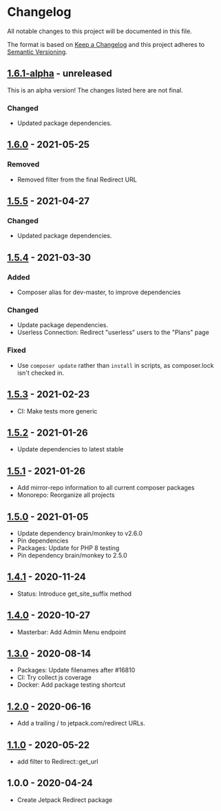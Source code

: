 # Changelog

All notable changes to this project will be documented in this file.

The format is based on [Keep a Changelog](https://keepachangelog.com/en/1.0.0/)
and this project adheres to [Semantic Versioning](https://semver.org/spec/v2.0.0.html).

## [1.6.1-alpha] - unreleased

This is an alpha version! The changes listed here are not final.

### Changed
- Updated package dependencies.

## [1.6.0] - 2021-05-25
### Removed
- Removed filter from the final Redirect URL

## [1.5.5] - 2021-04-27
### Changed
- Updated package dependencies.

## [1.5.4] - 2021-03-30
### Added
- Composer alias for dev-master, to improve dependencies

### Changed
- Update package dependencies.
- Userless Connection: Redirect "userless" users to the "Plans" page

### Fixed
- Use `composer update` rather than `install` in scripts, as composer.lock isn't checked in.

## [1.5.3] - 2021-02-23

- CI: Make tests more generic

## [1.5.2] - 2021-01-26

- Update dependencies to latest stable

## [1.5.1] - 2021-01-26

- Add mirror-repo information to all current composer packages
- Monorepo: Reorganize all projects

## [1.5.0] - 2021-01-05

- Update dependency brain/monkey to v2.6.0
- Pin dependencies
- Packages: Update for PHP 8 testing
- Pin dependency brain/monkey to 2.5.0

## [1.4.1] - 2020-11-24

- Status: Introduce get_site_suffix method

## [1.4.0] - 2020-10-27

- Masterbar: Add Admin Menu endpoint

## [1.3.0] - 2020-08-14

- Packages: Update filenames after #16810
- CI: Try collect js coverage
- Docker: Add package testing shortcut

## [1.2.0] - 2020-06-16

- Add a trailing / to jetpack.com/redirect URLs.

## [1.1.0] - 2020-05-22

- add filter to Redirect::get_url

## 1.0.0 - 2020-04-24

- Create Jetpack Redirect package

[1.6.1-alpha]: https://github.com/Automattic/jetpack-redirect/compare/v1.6.0...v1.6.1-alpha
[1.6.0]: https://github.com/Automattic/jetpack-redirect/compare/v1.5.5...v1.6.0
[1.5.5]: https://github.com/Automattic/jetpack-redirect/compare/v1.5.4...v1.5.5
[1.5.4]: https://github.com/Automattic/jetpack-redirect/compare/v1.5.3...v1.5.4
[1.5.3]: https://github.com/Automattic/jetpack-redirect/compare/v1.5.2...v1.5.3
[1.5.2]: https://github.com/Automattic/jetpack-redirect/compare/v1.5.1...v1.5.2
[1.5.1]: https://github.com/Automattic/jetpack-redirect/compare/v1.5.0...v1.5.1
[1.5.0]: https://github.com/Automattic/jetpack-redirect/compare/v1.4.1...v1.5.0
[1.4.1]: https://github.com/Automattic/jetpack-redirect/compare/v1.4.0...v1.4.1
[1.4.0]: https://github.com/Automattic/jetpack-redirect/compare/v1.3.0...v1.4.0
[1.3.0]: https://github.com/Automattic/jetpack-redirect/compare/v1.2.0...v1.3.0
[1.2.0]: https://github.com/Automattic/jetpack-redirect/compare/v1.1.0...v1.2.0
[1.1.0]: https://github.com/Automattic/jetpack-redirect/compare/v1.0.0...v1.1.0
